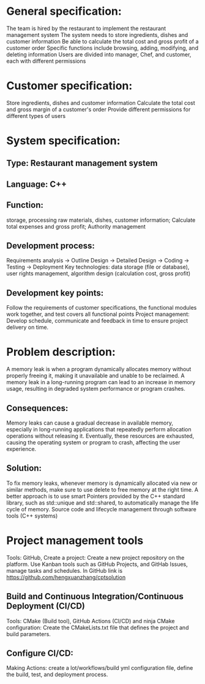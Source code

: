 # General specification:
The team is hired by the restaurant to implement the restaurant management system
The system needs to store ingredients, dishes and customer information
Be able to calculate the total cost and gross profit of a customer order
Specific functions include browsing, adding, modifying, and deleting information
Users are divided into manager, Chef, and customer, each with different permissions
# Customer specification:
Store ingredients, dishes and customer information
Calculate the total cost and gross margin of a customer's order
Provide different permissions for different types of users
# System specification:
## Type: Restaurant management system
## Language: C++
## Function: 
storage, processing raw materials, dishes, customer information; Calculate total expenses and gross profit; Authority management
## Development process: 
Requirements analysis -> Outline Design -> Detailed Design -> Coding -> Testing -> Deployment
Key technologies: data storage (file or database), user rights management, algorithm design (calculation cost, gross profit)
## Development key points: 
Follow the requirements of customer specifications, the functional modules work together, and test covers all functional points
Project management: Develop schedule, communicate and feedback in time to ensure project delivery on time.
# Problem description:
A memory leak is when a program dynamically allocates memory without properly freeing it, making it unavailable and unable to be reclaimed. A memory leak in a long-running program can lead to an increase in memory usage, resulting in degraded system performance or program crashes.
## Consequences:
Memory leaks can cause a gradual decrease in available memory, especially in long-running applications that repeatedly perform allocation operations without releasing it. Eventually, these resources are exhausted, causing the operating system or program to crash, affecting the user experience.
## Solution:
To fix memory leaks, whenever memory is dynamically allocated via new or similar methods, make sure to use delete to free memory at the right time. A better approach is to use smart Pointers provided by the C++ standard library, such as std::unique and std::shared, to automatically manage the life cycle of memory.
Source code and lifecycle management through software tools (C++ systems)
# Project management tools
Tools: GitHub, 
Create a project: Create a new project repository on the platform.
Use Kanban tools such as GitHub Projects, and GitHab Issues, manage tasks and schedules.
In GitHub link is   https://github.com/hengxuanzhang/cptsolution
## Build and Continuous Integration/Continuous Deployment (CI/CD)
Tools: CMake (Build tool), GitHub Actions (CI/CD) and ninja
CMake configuration: Create the CMakeLists.txt file that defines the project and build parameters.
## Configure CI/CD:
Making Actions: create a lot/workflows/build yml configuration file, define the build, test, and deployment process.
